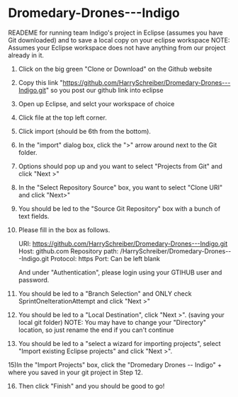 # Dromedary-Drones---Indigo

READEME for running team Indigo's project in Eclipse (assumes you have Git downloaded) and to save a local copy on your eclipse workspace
NOTE: Assumes your Eclipse workspace does not have anything from our project already in it.


1) Click on the big green "Clone or Download" on the Github website

2) Copy this link "https://github.com/HarrySchreiber/Dromedary-Drones---Indigo.git" so you post our github link into eclipse

3) Open up Eclipse, and selct your workspace of choice

4) Click file at the top left corner.

5) Click import (should be 6th from the bottom).

6) In the "import" dialog box, click the ">" arrow around next to the Git folder.

7) Options should pop up and you want to select "Projects from Git" and click "Next >"

8) In the "Select Repository Source" box, you want to select "Clone URI" and click "Next>"

9) You should be led to the "Source Git Repository" box with a bunch of text fields.

10) Please fill in the box as follows.

	URI: https://github.com/HarrySchreiber/Dromedary-Drones---Indigo.git
	Host: github.com
	Repository path: /HarrySchreiber/Dromedary-Drones---Indigo.git
	Protocol: https
	Port: Can be left blank

	And under "Authentication", please login using your GTIHUB user and password.

11) You should be led to a "Branch Selection" and ONLY check SprintOneIterationAttempt and click "Next >"

12) You should be led to a "Local Destination", click "Next >". (saving your local git folder)
NOTE: You may have to change your "Directory" location, so just rename the end if you can't continue

13) You should be led to a "select a wizard for importing projects", select "Import existing Eclipse projects" and click "Next >".

15)In the "Import Projects" box, click the "Dromedary Drones -- Indigo" + where you saved in your git project in Step 12.

16) Then click "Finish" and you should be good to go!
